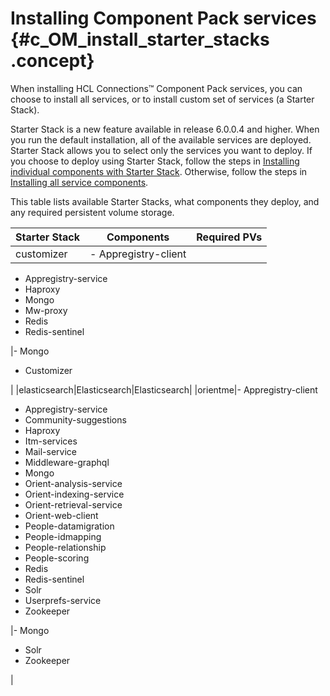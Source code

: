 # Installing Component Pack services {#c_OM_install_starter_stacks .concept}

When installing HCL Connections™ Component Pack services, you can choose to install all services, or to install custom set of services \(a Starter Stack\).

Starter Stack is a new feature available in release 6.0.0.4 and higher. When you run the default installation, all of the available services are deployed. Starter Stack allows you to select only the services you want to deploy. If you choose to deploy using Starter Stack, follow the steps in [Installing individual components with Starter Stack](t_OM_install_Starter_Stack.md). Otherwise, follow the steps in [Installing all service components](t_install_Orient_Me_images.md).

This table lists available Starter Stacks, what components they deploy, and any required persistent volume storage.

|Starter Stack|Components|Required PVs|
|-------------|----------|------------|
|customizer|-   Appregistry-client
-   Appregistry-service
-   Haproxy
-   Mongo
-   Mw-proxy
-   Redis
-   Redis-sentinel

|-   Mongo
-   Customizer

|
|elasticsearch|Elasticsearch|Elasticsearch|
|orientme|-   Appregistry-client
-   Appregistry-service
-   Community-suggestions
-   Haproxy
-   Itm-services
-   Mail-service
-   Middleware-graphql
-   Mongo
-   Orient-analysis-service
-   Orient-indexing-service
-   Orient-retrieval-service
-   Orient-web-client
-   People-datamigration
-   People-idmapping
-   People-relationship
-   People-scoring
-   Redis
-   Redis-sentinel
-   Solr
-   Userprefs-service
-   Zookeeper

|-   Mongo
-   Solr
-   Zookeeper

|


